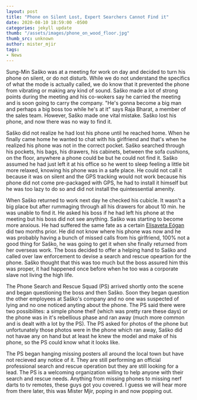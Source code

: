 ```yaml
---
layout: post
title: "Phone on Silent Lost, Expert Searchers Cannot Find it"
date: 2020-08-10 18:59:00 -0500
categories: jekyll update
thumb: "/assets/images/phone_on_wood_floor.jpg"
thumb_src: unknown
author: mister_mjir
tags:
- News
---
```


 Sung-Min Saško was at a meeting for work on day and decided to turn his phone on silent, or do not disturb. While we do not understand the specifics of what the
 mode is actually called, we do know that it prevented the phone from vibrating or making any kind of sound. Saško made a lot of strong points during the meeting
 and his co-wokers say he carried the meeting and is soon going to carry the company. "He's gonna become a big man and perhaps a big boss too while he's at it" says
 Raja Bharat, a member of the sales team. However, Saško made one vital mistake. Saško lost his phone, and now there was no way to find it.

 Saško did not realize he had lost his phone until he reached home. When he finally came home he wanted to chat with his girlfriend and that's when he realized his
 phone was not in the correct pocket. Saško searched through his pockets, his bags, his drawers, his cabinets, between the sofa cushions, on the floor, anywhere a
 phone could be but he could not find it. Saško assumed he had just left it at his office so he went to sleep feeling a little bit more relaxed, knowing his phone was
 in a safe place. He could not call it because it was on silent and the GPS tracking would not work because his phone did not come pre-packaged with GPS, he had to
 install it himself but he was too lazy to do so and did not install the quintessential amenity.

 When Saško returned to work next day he checked his cubicle. It wasn't a big place but after rummaging through all his drawers for about 10 min. he was unable to find
 it. He asked his boss if he had left his phone at the meeting but his boss did not see anything. Saško was starting to become more anxious. He had suffered the same fate as a certain [Elisaveta Eógan](https://hecrenews.github.io/jekyll/update/2020/06/06/woman-without-phone-unable-to-call-anyone.html) did two months prior. He did not know where his phone was now and he was probably having a bunch of missed calls from his girlfriend, 100% not a good thing for Saško, he was going to get it when she finally returned from her overseas work. The boss decided to offer a helping hand to Saško and called over law enforcement to devise a search and rescue opeartion for the phone. Saško thought that this was too much but the boss assured him this was proper, it had happened once before when he too was a corporate slave not living the high life.

 The Phone Search and Rescue Squad (PS) arrived shortly onto the scene and began questioning the boss and then Saško. Soon they began question the other employees at
 Saško's company and no one was suspected of lying and no one noticed anyting about the phone. The PS said there were two possibilites: a simple phone theif (which was
 pretty rare these days) or the phone was in it's rebellious phase and ran away (much more common and is dealt with a lot by the PS). The PS asked for photos of the
 phone but unfortunately those photos were in the phone which ran away, Saško did not havae any on hand but at least he knew the model and make of his phone, so the PS
 could know what it looks like.

 The PS began hanging missing posters all around the local town but have not recieved any notice of it. They are still performing an official professional search and
 rescue operation but they are still looking for a lead. The PS is a welcoming organization willing to help anyone with their search and rescue needs. Anything from
 missing phones to missing nerf darts to tv remotes, these guys got you covered. I guess we will hear more from there later, this was Mister Mjir, poping in and now
 popping out.
